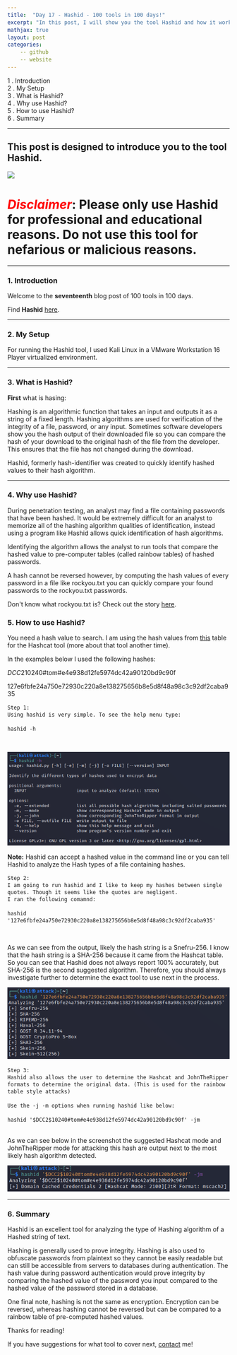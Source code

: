 ```yaml
---
title:  "Day 17 - Hashid - 100 tools in 100 days!"
excerpt: "In this post, I will show you the tool Hashid and how it works."
mathjax: true
layout: post
categories:
    -- github
    -- website
---
```


1 . Introduction
<br>
2 . My Setup
<br>
3 . What is Hashid?
<br>
4 . Why use Hashid?
<br>
5 . How to use Hashid?
<br>
6 . Summary

---

## This post is designed to introduce you to the tool Hashid.

![](https://www.kali.org/tools/hashid/images/hashid-logo.svg)

# <span style="color:red">***Disclaimer***</span>: **Please only use Hashid for professional and educational reasons. Do not use this tool for nefarious or malicious reasons.**

---

### 1. **Introduction**

Welcome to the **seventeenth** blog post of 100 tools in 100 days.<br> 


Find **Hashid** [here](https://www.kali.org/tools/hashid/).

---

### 2. **My Setup**

For running the Hashid tool, I used Kali Linux in a VMware Workstation 16 Player virtualized environment.


---

### 3. **What is Hashid?**

**First** what is hasing:

Hashing is an algorithmic function that takes an input and outputs it as a string of a fixed length. Hashing algorithms are used for verification of the integrity of a file, password, or any input. Sometimes software developers show you the hash output of their downloaded file so you can compare the hash of your download to the original hash of the file from the developer. This ensures that the file has not changed during the download. 

Hashid, formerly hash-identifier was created to quickly identify hashed values to their hash algorithm.

---

### 4. **Why use Hashid?**

During penetration testing, an analyst may find a file containing passwords that have been hashed. It would be extremely difficult for an analyst to memorize all of the hashing algorithm qualities of identification, instead using a program like Hashid allows quick identification of hash algorithms.

Identifying the algorithm allows the analyst to run tools that compare the hashed value to pre-computer tables (called rainbow tables)  of hashed passwords.

A hash cannot be reversed however, by computing the hash values of every password in a file like rockyou.txt you can quickly compare your found passwords to the rockyou.txt passwords.

Don't know what rockyou.txt is? Check out the story [here](https://www.kaggle.com/datasets/wjburns/common-password-list-rockyoutxt).


### 5. **How to use Hashid?**

You need a hash value to search. I am using the hash values from [this](https://hashcat.net/wiki/doku.php?id=example_hashes) table for the Hashcat tool (more about that tool another time).

In the examples below I used the following hashes:

$DCC2$10240#tom#e4e938d12fe5974dc42a90120bd9c90f

127e6fbfe24a750e72930c220a8e138275656b8e5d8f48a98c3c92df2caba935

    Step 1:
    Using hashid is very simple. To see the help menu type:

    hashid -h

<br>

![](https://raw.githubusercontent.com/matthewomccorkle/matthewomccorkle.github.io/master/_posts/assets/100%20tools/hashid/hashid3.PNG)

**Note:** Hashid can accept a hashed value in the command line or you can tell Hashid to analyze the Hash types of a file containing hashes.

    Step 2:
    I am going to run hashid and I like to keep my hashes between single 
    quotes. Though it seems like the quotes are negligent. 
    I ran the following comamnd:

    hashid '127e6fbfe24a750e72930c220a8e138275656b8e5d8f48a98c3c92df2caba935'

<br>

As we can see from the output, likely the hash string is a Snefru-256. I know that the hash string is a SHA-256 because it came from the Hashcat table. So you can see that Hashid does not always report 100% accurately, but SHA-256 is the second suggested algorithm. Therefore, you should always investigate further to determine the exact tool to use next in the process. 

![](https://raw.githubusercontent.com/matthewomccorkle/matthewomccorkle.github.io/master/_posts/assets/100%20tools/hashid/hashid4.PNG)

    Step 3:
    Hashid also allows the user to determine the Hashcat and JohnTheRipper 
    formats to determine the original data. (This is used for the rainbow 
    table style attacks)

    Use the -j -m options when running hashid like below:

    hashid '$DCC2$10240#tom#e4e938d12fe5974dc42a90120bd9c90f' -jm

<br>
As we can see below in the screenshot the suggested Hashcat mode and JohnTheRipper mode for attacking this hash are output next to the most likely hash algorithm detected.

![](https://raw.githubusercontent.com/matthewomccorkle/matthewomccorkle.github.io/master/_posts/assets/100%20tools/hashid/hashid1.PNG)    


---

### 6. **Summary**

Hashid is an excellent tool for analyzing the type of Hashing algorithm of a Hashed string of text.

Hashing is generally used to prove integrity. Hashing is also used to obfuscate passwords from plaintext so they cannot be easily readable but can still be accessible from servers to databases during authentication. The hash value during password authentication would prove integrity by comparing the hashed value of the password you input compared to the hashed value of the password stored in a database.

One final note, hashing is not the same as encryption. Encryption can be reversed, whereas hashing cannot be reversed but can be compared to a rainbow table of pre-computed hashed values. 


Thanks for reading!<br>

If you have suggestions for what tool to cover next, [contact](mailto:matthew.o.mccorkle@gmail.com) me!
